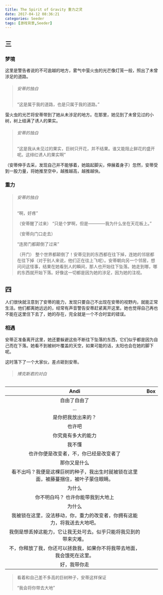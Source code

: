 ```yaml
---
title: The Spirit of Gravity 重力之灵
date: 2017-04-12 08:36:21
categories: Seeder
tags: [游戏背景,Seeder]
---
```



## 三

### 梦境

这里是警告者说的不可逾越的地方，雾气中萤火虫的光芒像灯笼一般，照出了未曾涉足的道路。
> ###### 安蒂的独白
> 
> “这是属于我的道路，也是只属于我的道路。”

萤火虫的光芒将安蒂带到了她从未涉足的地方。在那里，她见到了未曾见过的小树，树上结满了诱人的果实。

> ###### 安蒂的独白
> 
> “这是我从未见过的果实，巨树只开花，并不结果。谁又能阻止鲜花的盛开呢。这绯红诱人的果实啊”

（安蒂伸手去采，发现自己并不能够着，她踮起脚尖，伸展着身子）忽然，安蒂受到一股力量，将她推至空中，越推越高，越推越快。

### 重力

> ###### 安蒂的独白
> 
> “啊，好疼”
>
>（安蒂醒了过来）
> “只是个梦啊，但是————我为什么坐在天花板上。”
>
>（安蒂向门口走去）
>
> “连房门都颠倒了过来”
>
>（开门）
> 整个世界都颠倒了！安蒂见到的东西都在往下掉，连她的邻居都在往下掉（对于别人来说，他们正在往上飞呢）。安蒂朝向另一个邻居，想问问这怪事，结果在她看到人的瞬间，那人也开始往下坠落。她走到哪，哪的东西就开始下落。好像这一切都是因为她的涉足，因为她的注视。

## 四

人们很快就注意到了安蒂的能力，发现只要自己不出现在安蒂的视野内，就能正常生活。他们都离她远远的，经常有声音警告安蒂赶紧离开这里。她也觉得自己再也不能在这里住下去了，她的存在，完全就是一个不合时宜的错误。

### 相遇

安蒂正准备离开这里，她还要躲避这些不断往下坠落的东西，它们似乎都是因为自己而在下落。她看不到被树叶覆盖的天空，如果可能的话，太阳也会在她的脚下呢。

这时落下了一个大家伙，差点砸到安蒂。

> ###### 博克斯君的对白
Andi | Box
:------: | :-------
   | 自由了自由了
...| 
   | 是你把我放出来的？
也许吧 |
   | 你究竟有多大的能力
我不懂 |
   | 也许你便是改变者，不，你已经是改变者了
那你又是什么|
   | 看不出吗？我便是这棵巨树的种子，我出生时就被锁在这里面，被藤蔓捆住，被叶子蒙住眼睛。
为什么 | 
   | 你不明白吗？ 也许你能带我到大地上
为什么 |
   | 我被锁在这里，没法移动，你，重力的改变者，你拥有这能力，将我送去大地吧。
我倒是想丢掉这能力，它让我无处可去。似乎只能将我见到的带来灾难。|
   | 不，你释放了我，你还可以拯救我，如果你不将我带去地面，我会饿死在这里。
好，我带你走 |

> 看着和自己差不多高的巨树种子，安蒂这样保证
>
> “我会将你带去大地”




